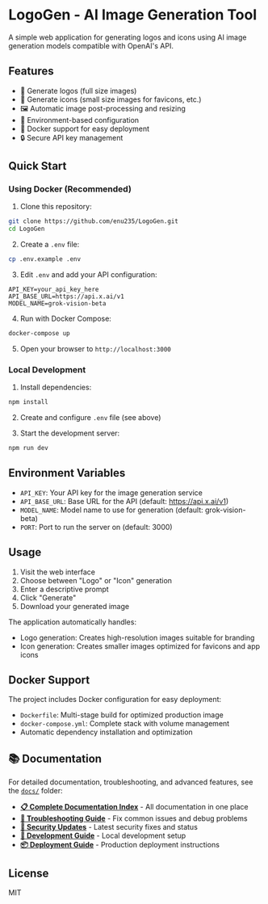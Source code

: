 # LogoGen - AI Image Generation Tool

A simple web application for generating logos and icons using AI image generation models compatible with OpenAI's API.

## Features

- 🎨 Generate logos (full size images)
- 🔲 Generate icons (small size images for favicons, etc.)
- 🖼️ Automatic image post-processing and resizing
- 🔧 Environment-based configuration
- 🐳 Docker support for easy deployment
- 🔒 Secure API key management

## Quick Start

### Using Docker (Recommended)

1. Clone this repository:
```bash
git clone https://github.com/enu235/LogoGen.git
cd LogoGen
```

2. Create a `.env` file:
```bash
cp .env.example .env
```

3. Edit `.env` and add your API configuration:
```
API_KEY=your_api_key_here
API_BASE_URL=https://api.x.ai/v1
MODEL_NAME=grok-vision-beta
```

4. Run with Docker Compose:
```bash
docker-compose up
```

5. Open your browser to `http://localhost:3000`

### Local Development

1. Install dependencies:
```bash
npm install
```

2. Create and configure `.env` file (see above)

3. Start the development server:
```bash
npm run dev
```

## Environment Variables

- `API_KEY`: Your API key for the image generation service
- `API_BASE_URL`: Base URL for the API (default: https://api.x.ai/v1)
- `MODEL_NAME`: Model name to use for generation (default: grok-vision-beta)
- `PORT`: Port to run the server on (default: 3000)

## Usage

1. Visit the web interface
2. Choose between "Logo" or "Icon" generation
3. Enter a descriptive prompt
4. Click "Generate"
5. Download your generated image

The application automatically handles:
- Logo generation: Creates high-resolution images suitable for branding
- Icon generation: Creates smaller images optimized for favicons and app icons

## Docker Support

The project includes Docker configuration for easy deployment:
- `Dockerfile`: Multi-stage build for optimized production image
- `docker-compose.yml`: Complete stack with volume management
- Automatic dependency installation and optimization

## 📚 Documentation

For detailed documentation, troubleshooting, and advanced features, see the [`docs/`](./docs/) folder:

- **[📋 Complete Documentation Index](./docs/INDEX.md)** - All documentation in one place
- **[🔧 Troubleshooting Guide](./docs/TROUBLESHOOTING.md)** - Fix common issues and debug problems
- **[🔐 Security Updates](./docs/SECURITY_UPDATE.md)** - Latest security fixes and status
- **[🚀 Development Guide](./docs/DEVELOPMENT.md)** - Local development setup
- **[📦 Deployment Guide](./docs/DEPLOYMENT.md)** - Production deployment instructions

## License

MIT
